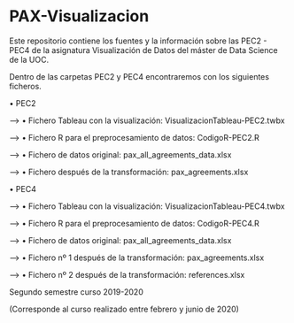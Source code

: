 # PAX-Visualizacion

Este repositorio contiene los fuentes y la información sobre las PEC2 - PEC4 de la asignatura Visualización de Datos del máster de Data Science de la UOC.


Dentro de las carpetas PEC2 y PEC4 encontraremos con los siguientes ficheros.

•	PEC2

  --> •	Fichero Tableau con la visualización: VisualizacionTableau-PEC2.twbx
  
  --> •	Fichero R para el preprocesamiento de datos: CodigoR-PEC2.R
  
  --> •	Fichero de datos original: pax_all_agreements_data.xlsx
  
  --> •	Fichero después de la transformación: pax_agreements.xlsx


•	PEC4

  --> •	Fichero Tableau con la visualización: VisualizacionTableau-PEC4.twbx
  
  --> •	Fichero R para el preprocesamiento de datos: CodigoR-PEC4.R
  
  --> •	Fichero de datos original: pax_all_agreements_data.xlsx
  
  --> •	Fichero nº 1 después de la transformación: pax_agreements.xlsx
  
  --> •	Fichero nº 2 después de la transformación: references.xlsx
  



Segundo semestre curso 2019-2020

(Corresponde al curso realizado entre febrero y junio de 2020)
